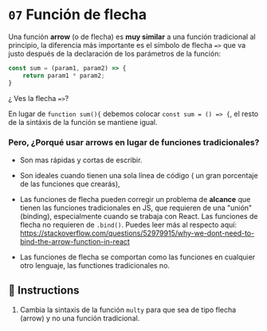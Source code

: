 # `07` Función de flecha

Una función **arrow** (o de flecha) es **muy similar** a una función tradicional al principio, la diferencia más importante es el símbolo de flecha `=>` que va justo después de la declaración de los parámetros de la función: 

```js
const sum = (param1, param2) => {
    return param1 * param2;
}
```

¿ Ves la flecha `=>`?

En lugar de `function sum(){` debemos colocar `const sum = () => {`, el resto de la sintáxis de la función se mantiene igual.

### Pero, ¿Porqué usar arrows en lugar de funciones tradicionales?

- Son mas rápidas y cortas de escribir.

- Son ideales cuando tienen una sola línea de código ( un gran porcentaje de las funciones que crearás), 

- Las funciones de flecha pueden corregir un problema de **alcance** que tienen las funciones tradicionales en JS, que requieren de una "unión" (binding), especialmente cuando se trabaja con React. Las funciones de flecha no requieren de `.bind()`. Puedes leer más al respecto aquí: https://stackoverflow.com/questions/52979915/why-we-dont-need-to-bind-the-arrow-function-in-react 

- Las funciones de flecha se comportan como las funciones en cualquier otro lenguaje, las functiones tradicionales no.

## 📝 Instructions

1. Cambia la sintaxis de la función `multy` para que sea de tipo flecha (arrow) y no una función tradicional.
